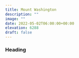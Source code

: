 ```yaml
---
title: Mount Washington 
description: ""
image: ""
date: 2022-05-02T06:00:00+00:00
elevation: 6288
draft: false
---
```

### Heading 


